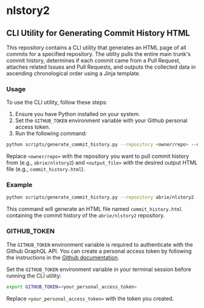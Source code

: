 # nlstory2

## CLI Utility for Generating Commit History HTML

This repository contains a CLI utility that generates an HTML page of all commits for a specified repository. The utility pulls the entire main trunk's commit history, determines if each commit came from a Pull Request, attaches related Issues and Pull Requests, and outputs the collected data in ascending chronological order using a Jinja template.

### Usage

To use the CLI utility, follow these steps:

1. Ensure you have Python installed on your system.
2. Set the `GITHUB_TOKEN` environment variable with your Github personal access token.
3. Run the following command:

```sh
python scripts/generate_commit_history.py --repository <owner/repo> --output <output_file>
```

Replace `<owner/repo>` with the repository you want to pull commit history from (e.g., `abrie/nlstory2`) and `<output_file>` with the desired output HTML file (e.g., `commit_history.html`).

### Example

```sh
python scripts/generate_commit_history.py --repository abrie/nlstory2 --output commit_history.html
```

This command will generate an HTML file named `commit_history.html` containing the commit history of the `abrie/nlstory2` repository.

### GITHUB_TOKEN

The `GITHUB_TOKEN` environment variable is required to authenticate with the Github GraphQL API. You can create a personal access token by following the instructions in the [Github documentation](https://docs.github.com/en/github/authenticating-to-github/creating-a-personal-access-token).

Set the `GITHUB_TOKEN` environment variable in your terminal session before running the CLI utility:

```sh
export GITHUB_TOKEN=<your_personal_access_token>
```

Replace `<your_personal_access_token>` with the token you created.
